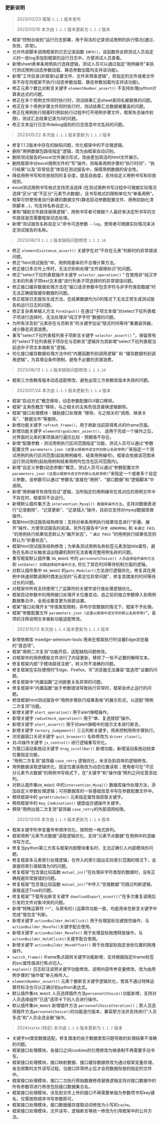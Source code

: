 
### 更新说明
> 2023/02/23 框架 `1.1.1` 版本发布

> 2023/03/10 本次由 `1.1.1` 版本更新为 `1.1.2` 版本
* 框架“控制台级别”运行日志部署，用于简洁的记录测试用例的执行情况(通过、失败、异常)。
* 允许外部脚本调用框架的日志记录函数 `INFO()`，该函数将会把测试人员自定义的一些log添加到框架的运行日志中，方便测试人员查看。
* 新增sheet表单条用例执行选择逻辑，测试人员可以通过指定“用例编号”来执行测试用例(动态参数加载、静态参数加载均支持该功能)。
* 新增“工作目录(非框架)必要文件、文件夹筛查逻辑”，若指定的文件或者文件夹不存在则框架不执行(动态参数加载、静态参数加载均支持该功能)。
* 修正元素个数比对断言关键字 `elementNumber_assert()` 不支持处理python计算表达式的问题。
* 修正在多个用例文件同时执行时，测试结果汇总sheet表同名被替换的问题。
* 修正在多个用例步骤文件同时执行时，测试结果汇总数据被覆盖的问题。
* 修正在用例执行阻塞时(例如执行过程中打开用例步骤文件，框架失去操作权限)，测试汇总结果记录为0的问题。
* 修正文本运行日志中debug级别的日志信息中文乱码的问题。

> 2023/05/22 本次由 `1.1.2` 版本更新为 `1.1.3` 版本
* 修复1.1.2版本中存在的缺陷问题，优化框架中的不合理逻辑。
* 删除“用例数据包路径指定”逻辑，改为由框架自动识别。
* 删除测试报告的excel文件展示形式，改由更加简洁的html文件展示。
* 删除框架中对excel用例文件的“写”操作，将每条用例步骤的“执行时间”、“执行结果”以及“异常信息”体现在测试报告中，保障用例数据的安全性。
* 降低用例书写和存放规则的复杂度，提高自由度，支持自定义用例书写和存放规则。
* excel测试用例书写格式支持灵活选择 (在测试用例书写过程中可根据实际情况选择“区分”或“不区分”元素节点数据)，且书写格式的限制单位为“单条用例”。
* 框架可供使用者自行新建的数据文件(静态启动参数配置文件、用例初始化清除脚本...)，均支持名称自定义。
* 重构“辅助文件路径替换逻辑”，用例书写者可根据个人喜好来决定所书写的文件路径是否需要框架动态处理。
* 新增“测试报告名称自定义”命令可选参数 `--log`，使用者可根据实际情况来决定测试报告的名称。

> 2023/06/13 `1.1.3` 版本缺陷问题修改 `1.1.3.10`
* 修正 `elementExistence_assert()` 关键字在对“不存在元素”判断时的异常错误问题。
* 修正“html测试报告”中，用例阻塞率的不合理计算方法。
* 修正接口多文件上传时，无法识别和处理“文件替换标识”的问题。
* 修正“select下拉列表框操作关键字 `selector_operation()` ” 在使用非“纯汉字文本的列表子项text文本值”进行列表子项选择时的异常错误问题。
* 修正接口缓存数据处理方法在“接口请求参数中包含字符与非字符类型数据”时无法正确提取缓存数据的问题。
* 修正框架日志报告生成方法，在结果数据均为0的情况下无法正常生成测试报告和运行日志的问题。
* 修正复杂表单输入方法 `FormInput()` 在通过“子项文本值”对select下拉列表框子项进行选择时，无法处理非“纯汉字字符”数据的问题。
* 为所有涉及到“元素存在与否断言”的关键字加设“隐式时间等待”重置装饰器，减少静态资源浪费。
* 重写“select下拉列表框列表子项断言关键字 `selector_assert()` ”，保留原有的“select下拉列表框子项存在与否断言”逻辑并为其新增“select下拉列表框当前选中子项文本值断言”逻辑。
* 优化接口缓存数据处理方法中的“内置函数判别调用逻辑” 和 “缓存数据判别调用逻辑”，为其增设条件限制，避免不必要的资源浪费。

> 2023/06/13 `1.1.3` 版本缺陷问题修改 `1.1.3.20`
* 框架三方依赖库版本动态适配修改，避免出现三方依赖库版本失效的问题。

> 2023/07/24 本次由 `1.1.3` 版本更新为 `1.1.4` 版本
* 框架“启动方式”概念移除，动态参数配置GUI窗口移除。
* 框架“主角色概念”移除，与之相关的主角色信息替换逻辑删除。
* 框架“接口处理模块 - 辅助接口处理类 ”移除，与之相关的“调用、继承关系”、“数据文件”等删除。
* 新增功能关键字 `refresh_frame()`，用于刷新当前获得焦点的iframe页面。
* 新增功能关键字 `elementErgodicNot_assert()`， 适用于完成一个操作之后，对界面的元素的某项值进行遍历比较 - 预期值不存在。
* 新增“配置参数 - 测试用例执行区间范围指定”功能，测试人员可以通过“参数配置文件 `parameters.json (这里以框架中该文件的默认名称举例)`”来指定一个测试用例的执行区间范围(起始用例编号、结束用例编号)，框架会依据该范围来运行测试用例(起始用例和结束用例均包含在区间范围内)。
* 新增“自定义参数(动态参数)”概念，测试人员可以通过“参数配置文件 `parameters.json (这里以框架中该文件的默认名称举例)`”来指定一个或者多个自定义参数，该参数可以通过“参数名”直接在“用例”、“接口数据”和“逻辑脚本”中调用。
* 新增“用例编号有效性验证”逻辑，当所指定的用例编号在其对应的用例文件中不存在时，框架将不会运行。
* 新增默认插件集方法 `intervention_Mysql() 数据库操作方法`，支持对数据表进行“记录删除”、“记录更新”、“记录插入”操作，目前仅支持对mysql数据库做操作。
* 框架html测试报告结构修改；支持对单条用例执行结果信息进行“折叠、展开”操作，方便测试报告的阅读。另外在报告中“`异常 ABNORMAL` 和 `未通过 FAIL` ”的用例执行结果信息默认为“展开状态”，“ `通过 PASS` ”的用例执行结果信息则默认为“折叠状态”。
* 框架html测试报告结构修改；为单条测试用例名称标签元素添加title属性，避免在名称过长触发溢出隐藏机制时无法查看完整用例名称的问题。
* 重写框架默认插件集 `OA_WebUI` 中的 `personnelChoice() 人员选择组件操作方法` 和 `setDate() 日期选择组件操作方法`, 优化了其在时间等待机制方面的逻辑。
* 对默认插件集中 `OA_WebUI` 的`goto_Modular()`方法进行逻辑优化，修复其在用例中快速频繁调用时偶发出现的“元素定位异常问题”，修复其偶发的时间等待过长的问题。
* 对框架中所有支持使用“[ ]”运算符的关键字进行值处理逻辑优化。
* 框架启动参数中的用例接口处理开关位置变动，由之前的独立参数移入到用例数据集合中，全局设置变更为局部设置。
* 框架“接口处理开关”传值类型限制，非布尔型数据的情况下，框架不予处理。
* 框架“参数配置文件 `parameters.json (这里以框架中该文件的默认名称举例)`”，各项的注释说明文本做新功能适配修改。

> 2023/10/13 本次由 `1.1.4` 版本更新为 `1.1.5` 版本
* 新增依赖库 msedge-selenium-tools 用来在框架执行时设置Edge浏览器的“首选项”。
* 框架“用例二次复测”功能开启，适配缺陷问题修改。
* 对框架中的用例模板文件进行了内容更新，移除了一些不必要的解释文本。
* 修复框架内部“子模块路径注册”，转义符不准确的问题。
* 修复框架在实际使用时“Edge、Firefox、IE”浏览器无法兼容“首选项”设置的问题。
* 修复框架中“内置函数”之间嵌套关系异常的问题。
* 修复框架中“内置函数”由于参数错误导致执行异常时，框架会终止运行的问题。
* 修改框架html测试报告中“用例步骤执行结果表格”的展示形式，以适配“用例二次复测”功能。
* 新增关键字 `alert_operation()` 用于alert弹框操作。
* 新增关键字 `radioCheck_operation()` 用于“单、复选按钮”操作。
* 新增关键字 `alert_assert()` 用于对alert弹框中的提示文本进行断言。
* 新增关键字 `ternary_Judgement()` 三元判断关键字，用来控制用例步骤执行。
* 浏览器窗口关闭关键字 `quit_browser()` 名称修改为 `driver_close()`。
* 对JS操作关键字 `js_control()` 进行逻辑重写优化。
* 为窗口滚动条拖动关键字 `drag_scrollBar()` 新增功能，新增滚动条拖动结束位置指定功能。
* “用例二次复测”装饰器 `case_retry` 逻辑优化，未涉及到具体的逻辑修改。
* 用例数据读取逻辑优化，固定位置读取改为动态位置读取；使用者可在“不区分元素节点数据”的用例书写格式下，在“关键字”和“操作值”两列之间任意添加列。
* 对默认插件集`OA_WebUI` 中的`intervention_Mysql()` 数据库操作处理方法，添加自定义参数处理逻辑；可将数据库的一些基础信息书写在参数配置文件中。
* 移除框架中的 `getAttribute()` 元素指定属性值获取关键字。
* 移除框架中的 `Key_Combination()` 键盘组合键操作关键字。
* 移除“用例出错二次复测”装饰器 `case_retry`的外部调用权限。

> 2023/12/05 本次由 `1.1.5` 版本更新为 `1.1.6` 版本
* 框架关键字形参变量传参顺序优化，按照统一格式排列。
* 框架用例“元素节点数据”读取逻辑优化，支持“元素节点数据”在用例中的混编书写方式。
* 修复当python第三方库与框架内部模块重名时，无法正确引入内部模块的问题。
* 修复框架多元素索引处理逻辑，在传入的索引超出实际索引范围的情况下，会直接将索引值赋值为0的问题。
* 修复框架“包含值比较函数 `mutual_in()`”在处理非字符类型的数据时，没有正确规避异常报错的问题。
* 修复框架“包含值比较函数 `mutual_in()`”中传入“空值数据”可跳过判断逻辑，直接返还True的问题。
* 修复框架“下载导出断言关键字 `downloadExport_assert()`”在多次重复调用后引发的文件对象冲突的问题。
* 新增“特殊运算符 `**`”，与原有的`[]`运算符功能一致，均是用来在断言关键字中完成“值包含”判断。
* 新增关键字 `actionBuilder_HoldClick()` 用于处理鼠标左键按住操作，与`actionBuilder_MoveTo()`关键字配合使用。
* 新增关键字 `actionBuilder_MoveTo()` 用于处理鼠标拖拽释放操作，与`actionBuilder_HoldClick()`关键字配合使用。
* 新增关键字 `actionBuilder_MoveOffset()` 用于处理鼠标指定坐标位置的拖拽操作。
* `switch_frame()` iframe焦点跳转关键字功能新增，支持根据指定iframe标签的src属性值进行焦点切入。
* `explain()` 日志标注说明关键字功能修改，说明内容传参变量修改，改为由用例步骤的“操作值”单元格传入。
* `elementNumber_assert()` 元素个数断言关键字逻辑优化，使其不通过特殊运算符标注也可以正确识别python表达式。
* 默认插件集`OA_WebUI` 人员选择插件方法`personnelChoice()`功能新增，支持对人员选择组件“已选”选项卡下的人员进行操作。
* 默认插件集`OA_WebUI` 新增插件方法 `personnelChoiceIteration()`；原人员选择插件方法`personnelChoice()`的功能迭代版本，兼容原方法并支持进行“人员多选”和“人员全选全删”操作。

> 2024/xx/xx (待定) 本次由 `1.1.6` 版本更新为 `1.1.7` 版本
* 关键字int类型数据适配，修复偶发的由于数据类型问题导致的处理结果不准确的问题。
* 框架接口处理模块，各接口之间cookies的引用修改为继承制不再需要手动书写。
* 框架接口处理模块，接口映射数据、接口缓存数据修改为通过框架变量存储，省去频繁的文件读写过程，当接口异常终止后才会将数据存放的指定的文件中。
* 框架接口处理模块，接口二次执行原始数据修改替换逻辑支持对接口数据中的所有参数项进行修改包括接口数据集合名。
* 框架接口处理模块，涉及到文件上传的接口不再需要单独为参数项书写key键名，仅需按照顺序书写参数即可。
* 框架接口处理模块，接口数据缓存提取动词修改为小写的`cache`。
* 框架接口处理模块，文件读写，逻辑断言等统一修改为引用框架中的公共方法。